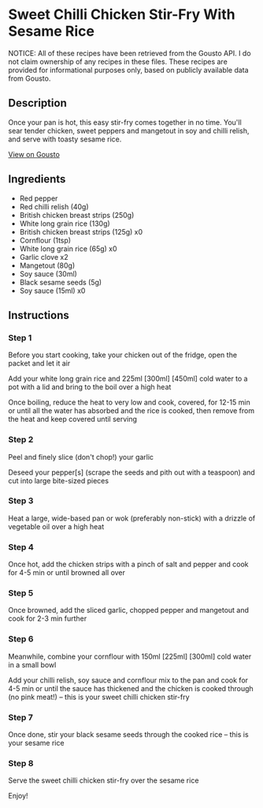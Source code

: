 # Sweet Chilli Chicken Stir-Fry With Sesame Rice

NOTICE: All of these recipes have been retrieved from the Gousto API. I do not claim ownership of any recipes in these files. These recipes are provided for informational purposes only, based on publicly available data from Gousto.

## Description

Once your pan is hot, this easy stir-fry comes together in no time. You'll sear tender chicken, sweet peppers and mangetout in soy and chilli relish, and serve with toasty sesame rice. 

[View on Gousto](https://www.gousto.co.uk/recipes/cookbook/sweet-chilli-chicken-stir-fry-sesame-rice)

## Ingredients

- Red pepper
- Red chilli relish (40g)
- British chicken breast strips (250g)
- White long grain rice (130g)
- British chicken breast strips (125g) x0
- Cornflour (1tsp)
- White long grain rice (65g) x0
- Garlic clove x2
- Mangetout (80g)
- Soy sauce (30ml)
- Black sesame seeds (5g)
- Soy sauce (15ml) x0

## Instructions


### Step 1

Before you start cooking, take your chicken out of the fridge, open the packet and let it air

Add your white long grain rice and 225ml<span class="text-purple"> [300ml]</span><span class="text-danger"> [450ml] </span>cold water to a pot with a lid and bring to the boil over a high heat

Once boiling, reduce the heat to very low and cook, covered, for 12-15 min or until all the water has absorbed and the rice is cooked, then remove from the heat and keep covered until serving


### Step 2

Peel and finely slice (don't chop!) your garlic

Deseed your pepper[s] (scrape the seeds and pith out with a teaspoon) and cut into large bite-sized pieces


### Step 3

Heat a large, wide-based pan or wok (preferably non-stick) with a drizzle of vegetable oil over a high heat


### Step 4

Once hot, add the chicken strips with a pinch of salt and pepper and cook for 4-5 min or until browned all over


### Step 5

Once browned, add the sliced garlic, chopped pepper and mangetout and cook for 2-3 min further


### Step 6

Meanwhile, combine your cornflour with 150ml <span class="text-purple">[225ml]</span> <span class="text-danger">[300ml]</span> cold water in a small bowl

Add your chilli relish, soy sauce and cornflour mix to the pan and cook for 4-5 min or until the sauce has thickened and the chicken is cooked through (no pink meat!) – this is your sweet chilli chicken stir-fry


### Step 7

Once done, stir your black sesame seeds through the cooked rice – this is your sesame rice

### Step 8

Serve the sweet chilli chicken stir-fry over the sesame rice

Enjoy!

